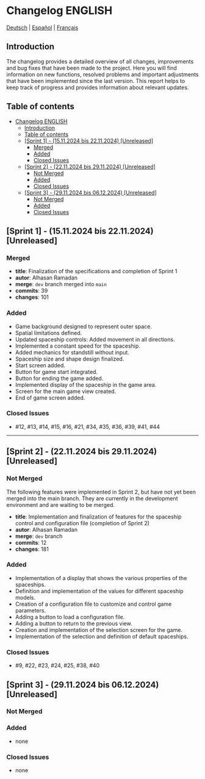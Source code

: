 # Changelog ENGLISH

<a href="meta/changelogs/CHANGELOG_DE.md">Deutsch</a> |
<a href="meta/changelogs/CHANGELOG_ES.md">Español</a> |
<a href="meta/changelogs/CHANGELOG_FR.md">Français</a>

## Introduction

The changelog provides a detailed overview of all changes, improvements and bug fixes that have been made to the project. Here you will find information on new functions, resolved problems and important adjustments that have been implemented since the last version. This report helps to keep track of progress and provides information about relevant updates.

## Table of contents
- [Changelog ENGLISH](#changelog-english)
  - [Introduction](#introduction)
  - [Table of contents](#table-of-contents)
  - [\[Sprint 1\] - (15.11.2024 bis 22.11.2024) \[Unreleased\]](#sprint-1---15112024-bis-22112024-unreleased)
    - [Merged](#merged)
    - [Added](#added)
    - [Closed Issues](#closed-issues)
  - [\[Sprint 2\] - (22.11.2024 bis 29.11.2024) \[Unreleased\]](#sprint-2---22112024-bis-29112024-unreleased)
    - [Not Merged](#not-merged)
    - [Added](#added-1)
    - [Closed Issues](#closed-issues-1)
  - [\[Sprint 3\] - (29.11.2024 bis 06.12.2024) \[Unreleased\]](#sprint-3---29112024-bis-06122024-unreleased)
    - [Not Merged](#not-merged-1)
    - [Added](#added-2)
    - [Closed Issues](#closed-issues-2)

## [Sprint 1] - (15.11.2024 bis 22.11.2024) [Unreleased]
### Merged
- **title**: Finalization of the specifications and completion of Sprint 1
- **autor**: Alhasan Ramadan
- **merge**: `dev` branch merged into `main`
- **commits**: 39
- **changes**: 101
  
### Added
- Game background designed to represent outer space.
- Spatial limitations defined.
- Updated spaceship controls: Added movement in all directions.
- Implemented a constant speed for the spaceship.
- Added mechanics for standstill without input.
- Spaceship size and shape design finalized.
- Start screen added.
- Button for game start integrated.
- Button for ending the game added.
- Implemented display of the spaceship in the game area.
- Screen for the main game view created.
- End of game screen added.

### Closed Issues
- #12, #13, #14, #15, #16, #21, #34, #35, #36, #39, #41, #44
---
## [Sprint 2] - (22.11.2024 bis 29.11.2024) [Unreleased]

### Not Merged
The following features were implemented in Sprint 2, but have not yet been merged into the main branch. They are currently in the development environment and are waiting to be merged.

- **title**: Implementation and finalization of features for the spaceship control and configuration file (completion of Sprint 2)
- **autor**: Alhasan Ramadan
- **merge**: `dev` branch
- **commits**: 12
- **changes**: 181
  
### Added
- Implementation of a display that shows the various properties of the spaceships.
- Definition and implementation of the values for different spaceship models.
- Creation of a configuration file to customize and control game parameters.
- Adding a button to load a configuration file.
- Adding a button to return to the previous view.
- Creation and implementation of the selection screen for the game.
- Implementation of the selection and definition of default spaceships.

### Closed Issues
- #9, #22, #23, #24, #25, #38, #40

## [Sprint 3] - (29.11.2024 bis 06.12.2024) [Unreleased]

### Not Merged

### Added
- none

### Closed Issues
- none